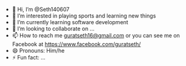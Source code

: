 - 👋 Hi, I’m @Seth140607
- 👀 I’m interested in playing sports and learning new things
- 🌱 I’m currently learning software development
- 💞️ I’m looking to collaborate on ...
- 📫 How to reach me guratseth16@gmail.com or you can see me on Facebook at https://www.facebook.com/guratseth/
- 😄 Pronouns: Him/he
- ⚡ Fun fact: ...

<!---
Seth140607/Seth140607 is a ✨ special ✨ repository because its `README.md` (this file) appears on your GitHub profile.
You can click the Preview link to take a look at your changes.
--->
